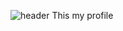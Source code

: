 ![header](https://capsule-render.vercel.app/api?type=waving&color=0000FF&height=200&section=header&text=Welcome!%20MyProfile&fontSize=60&fontColor=FFFFFF)
This my profile
